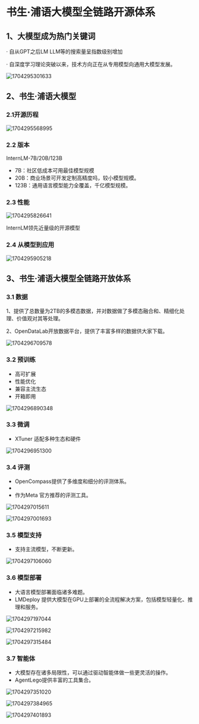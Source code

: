 # 书生·浦语大模型全链路开源体系

## 1、大模型成为热门关键词

· 自从GPT之后LM LLM等的搜索量呈指数级别增加

· 自深度学习理论突破以来，技术方向正在从专用模型向通用大模型发展。

![1704295301633](image/第一节课/1704295301633.png)

## 2、书生·浦语大模型

### 2.1开源历程

![1704295568995](image/第一节课/1704295568995.png)

### 2.2 版本

InternLM-7B/20B/123B

- 7B：社区低成本可用最佳模型规模
- 20B：商业场景可开发定制高精度吗，较小模型规模。
- 123B：通用语言模型能力全覆盖，千亿模型规模。

### 2.3 性能

![1704295826641](image/第一节课/1704295826641.png)

InternLM领先近量级的开源模型

### 2.4 从模型到应用

![1704295905218](image/第一节课/1704295905218.png)

## 3、书生·浦语大模型全链路开放体系

### 3.1 数据

1、提供了总数量为2TB的多模态数据，并对数据做了多模态融合和、精细化处理、价值观对其等处理。

2、OpenDataLab开放数据平台，提供了丰富多样的数据供大家下载。

![1704296709578](image/第一节课/1704296709578.png)

### 3.2 预训练

- 高可扩展
- 性能优化
- 兼容主流生态
- 开箱即用

![1704296890348](image/第一节课/1704296890348.png)

### 3.3 微调

- XTuner 适配多种生态和硬件

![1704296951300](image/第一节课/1704296951300.png)

### 3.4 评测

- OpenCompass提供了多维度和细分的评测体系。
- 
- 作为Meta 官方推荐的评测工具。

![1704297015611](image/第一节课/1704297015611.png)

![1704297001693](image/第一节课/1704297001693.png)

### 3.5 模型支持

- 支持主流模型，不断更新。

![1704297106060](image/第一节课/1704297106060.png)

### 3.6 模型部署

- 大语言模型部署面临诸多难题。
- LMDeploy 提供大模型在GPU上部署的全流程解决方案，包括模型轻量化、推理和服务。

![1704297197044](image/第一节课/1704297197044.png)

![1704297215982](image/第一节课/1704297215982.png)

![1704297315484](image/第一节课/1704297315484.png)

### 3.7 智能体

- 大模型存在诸多局限性，可以通过驱动智能体做一些更灵活的操作。
- AgentLego提供丰富的工具集合。

![1704297351020](image/第一节课/1704297351020.png)

![1704297384965](image/第一节课/1704297384965.png)

![1704297401893](image/第一节课/1704297401893.png)
